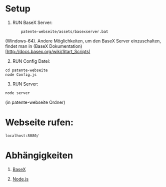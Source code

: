 # Setup

1. RUN BaseX Server:

```
       patente-webseite/assets/basexserver.bat
```
(Windows-64). Andere Möglichkeiten, um den BaseX Server einzuschalten, findet man in (BaseX Dokumentation)[http://docs.basex.org/wiki/Start_Scripts]
	   
2. RUN Config Datei:

```
cd patente-webseite
node Config.js
```

3. RUN Server:

```
node server
```
(in patente-webseite Ordner)


# Webseite rufen:

    localhost:8080/
	

# Abhängigkeiten

1. [BaseX](http://basex.org/)

2. [Node.js](https://nodejs.org/)